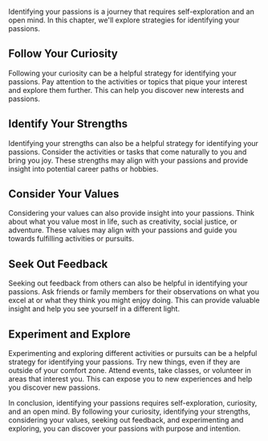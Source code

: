 
Identifying your passions is a journey that requires self-exploration and an open mind. In this chapter, we'll explore strategies for identifying your passions.

Follow Your Curiosity
---------------------

Following your curiosity can be a helpful strategy for identifying your passions. Pay attention to the activities or topics that pique your interest and explore them further. This can help you discover new interests and passions.

Identify Your Strengths
-----------------------

Identifying your strengths can also be a helpful strategy for identifying your passions. Consider the activities or tasks that come naturally to you and bring you joy. These strengths may align with your passions and provide insight into potential career paths or hobbies.

Consider Your Values
--------------------

Considering your values can also provide insight into your passions. Think about what you value most in life, such as creativity, social justice, or adventure. These values may align with your passions and guide you towards fulfilling activities or pursuits.

Seek Out Feedback
-----------------

Seeking out feedback from others can also be helpful in identifying your passions. Ask friends or family members for their observations on what you excel at or what they think you might enjoy doing. This can provide valuable insight and help you see yourself in a different light.

Experiment and Explore
----------------------

Experimenting and exploring different activities or pursuits can be a helpful strategy for identifying your passions. Try new things, even if they are outside of your comfort zone. Attend events, take classes, or volunteer in areas that interest you. This can expose you to new experiences and help you discover new passions.

In conclusion, identifying your passions requires self-exploration, curiosity, and an open mind. By following your curiosity, identifying your strengths, considering your values, seeking out feedback, and experimenting and exploring, you can discover your passions with purpose and intention.

